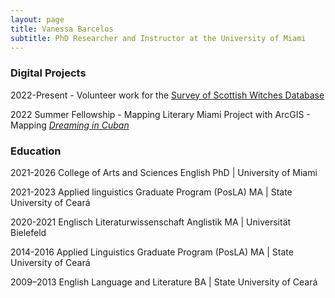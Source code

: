 ```yaml
---
layout: page
title: Vanessa Barcelos
subtitle: PhD Researcher and Instructor at the University of Miami
---
```

### Digital Projects

2022-Present - Volunteer work for the [Survey of Scottish Witches Database](https://witches.shca.ed.ac.uk/index.cfm?fuseaction=home.main)

2022 Summer Fellowship - Mapping Literary Miami Project with ArcGIS - Mapping [_Dreaming in Cuban_](https://storymaps.arcgis.com/stories/f82a7f09276f4dbb96b5784bfd5e479d)


### Education

2021-2026 College of Arts and Sciences English PhD | University of Miami

2021-2023 Applied linguistics Graduate Program (PosLA) MA | State University of Ceará

2020-2021 Englisch Literaturwissenschaft Anglistik MA | Universität Bielefeld

2014-2016 Applied Linguistics Graduate Program (PosLA) MA | State University of Ceará

2009–2013 English Language and Literature BA | State University of Ceará


